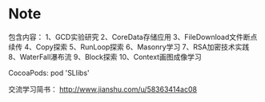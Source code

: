 # Note
包含内容：
1、GCD实验研究
2、CoreData存储应用
3、FileDownload文件断点续传
4、Copy探索
5、RunLoop探索
6、Masonry学习
7、RSA加密技术实践
8、WaterFall瀑布流
9、Block探索
10、Context画图成像学习


CocoaPods:
pod 'SLlibs'


交流学习简书：
http://www.jianshu.com/u/58363414ac08
